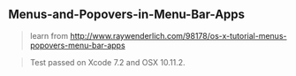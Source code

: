 ## Menus-and-Popovers-in-Menu-Bar-Apps
> learn from http://www.raywenderlich.com/98178/os-x-tutorial-menus-popovers-menu-bar-apps

> Test passed on Xcode 7.2 and OSX 10.11.2.
